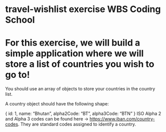 # travel-wishlist exercise WBS Coding School

# For this exercise, we will build a simple application where we will store a list of countries you wish to go to! 

You should use an array of objects to store your countries in the country list.

A country object should have the following shape:

{
    id: 1,
    name: “Bhutan”,
    alpha2Code: “BT”,
    alpha3Code: “BTN”
}
ISO Alpha 2 and Alpha 3 codes can be found here ->  https://www.iban.com/country-codes. They are standard codes assigned to identify a country.
